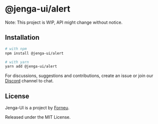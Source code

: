 # @jenga-ui/alert

Note: This project is WIP, API might change without notice.

## Installation

```sh
# with npm
npm install @jenga-ui/alert

# with yarn
yarn add @jenga-ui/alert
```

For discussions, suggestions and contributions, create an issue or join our [Discord](https://discord.gg/sHnHPnAPZj) channel to chat.

## License

Jenga-UI is a project by [Forneu](https://forneu.com).

Released under the MIT License.
